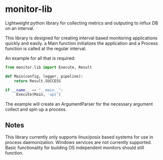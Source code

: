 # monitor-lib
Lightweight python library for collecting metrics and outputing to influx DB on an interval.

This library is designed for creating interval based monitoring applications quickly and easily. a Main function initializes the application and a Process function is called at the regular interval.

An example for all that is required:

```python
from monitor.lib import Execute, Result

def Main(config, logger, pipeline):
    return Result.SUCCESS

if __name__ == "__main__":
     Execute(Main, 'ups')
```

The example will create an ArgumentParser for the necessary argument collect and spin up a process.

## Notes
This library currently only supports linux/posix based systems for use in process daemonization. Windows services are not currently supported. Basic functionality for building OS independent monitors should still function.
